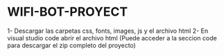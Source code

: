 # WIFI-BOT-PROYECT
<INTRUCCIONES>
  
 1- Descargar las carpetas css, fonts, images, js y el archivo html
 2- En visual studio code abrir el archivo html
 (Puede acceder a la seccion code para descargar el zip completo del proyecto)

  
  
  
<un proyecto aun en progreso/>
